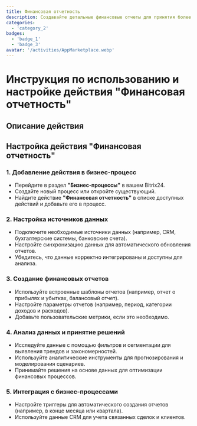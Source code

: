```yaml
---
title: Финансовая отчетность
description: Создавайте детальные финансовые отчеты для принятия более обоснованных решений.
categories: 
  - 'category_2'
badges: 
  - 'badge_1'
  - 'badge_3'
avatar: '/activities/AppMarketplace.webp'
---
```

# Инструкция по использованию и настройке действия "Финансовая отчетность"

## Описание действия

## **Настройка действия "Финансовая отчетность"**

### 1. Добавление действия в бизнес-процесс
- Перейдите в раздел **"Бизнес-процессы"** в вашем Bitrix24.
- Создайте новый процесс или откройте существующий.
- Найдите действие **"Финансовая отчетность"** в списке доступных действий и добавьте его в процесс.

### 2. Настройка источников данных
- Подключите необходимые источники данных (например, CRM, бухгалтерские системы, банковские счета).
- Настройте синхронизацию данных для автоматического обновления отчетов.
- Убедитесь, что данные корректно интегрированы и доступны для анализа.

### 3. Создание финансовых отчетов
- Используйте встроенные шаблоны отчетов (например, отчет о прибылях и убытках, балансовый отчет).
- Настройте параметры отчетов (например, период, категории доходов и расходов).
- Добавьте пользовательские метрики, если это необходимо.

### 4. Анализ данных и принятие решений
- Исследуйте данные с помощью фильтров и сегментации для выявления трендов и закономерностей.
- Используйте аналитические инструменты для прогнозирования и моделирования сценариев.
- Принимайте решения на основе данных для оптимизации финансовых процессов.

### 5. Интеграция с бизнес-процессами
- Настройте триггеры для автоматического создания отчетов (например, в конце месяца или квартала).
- Используйте данные CRM для учета связанных сделок и клиентов.
